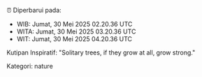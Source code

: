 ⏰ Diperbarui pada:
- WIB: Jumat, 30 Mei 2025 02.20.36 UTC
- WITA: Jumat, 30 Mei 2025 03.20.36 UTC
- WIT: Jumat, 30 Mei 2025 04.20.36 UTC

Kutipan Inspiratif:
"Solitary trees, if they grow at all, grow strong."


Kategori: nature

